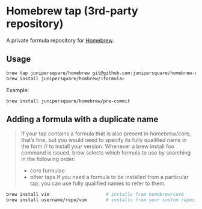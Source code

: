 
# Homebrew tap (3rd-party repository)

A private formula repository for [Homebrew](https://docs.brew.sh/).

## Usage

```bash
brew tap junipersquare/homebrew git@github.com:junipersquare/homebrew-repo.git  
brew install junipersquare/hombrew/<formula>
```

Example: 
```
brew install junipersquare/homebrew/pre-commit
```

## Adding a formula with a duplicate name
> If your tap contains a formula that is also present in homebrew/core, that’s fine, but you would need to specify 
> its fully qualified name in the form <user>/<repo>/<formula> to install your version.
> Whenever a brew install foo command is issued, brew selects which formula to use by searching in the following order:
> - core formulae
> - other taps
> If you need a formula to be installed from a particular tap, you can use fully qualified names to refer to them.

```bash
brew install vim                     # installs from homebrew/core
brew install username/repo/vim       # installs from your custom repository
```

